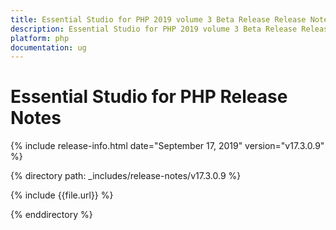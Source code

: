 ```yaml
---
title: Essential Studio for PHP 2019 volume 3 Beta Release Release Notes  
description: Essential Studio for PHP 2019 volume 3 Beta Release Release Notes  
platform: php
documentation: ug
---
```


# Essential Studio for PHP  Release Notes  

{% include release-info.html date="September 17, 2019"  version="v17.3.0.9" %} 


{% directory path: _includes/release-notes/v17.3.0.9 %}

{% include {{file.url}} %}

{% enddirectory %}